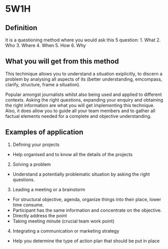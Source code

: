 # 5W1H

## Definition
It is a questioning method where you would ask this 5 question:
    1. What
    2. Who
    3. Where
    4. When
    5. How
    6. Why

## What you will get from this method

This techinique allows you to understand a situation exiplicitly, to discern a problem by analysing all aspects of its (better understanding, emcompass, clarify, structure, frame a situation).

Popular amongst journalists whilst also being used and applied to different contexts. Asking the right questions, expanding your enquiry and obtaining the right information are what you will get implementing this technique. Also, it does allow you to guide all your team members and to gather all factual elements needed for a complete and objective understanding.

## Examples of application
1. Defining your projects
- Help organised and to know all the details of the projects

2. Solving a problem
- Understand a potentially problematic situation by asking the right questions.


3. Leading a meeting or a brainstorm
- For structural objective, agenda, organize things into their place, lower time consume.
- Participant has the same information and concentrate on the objective.
- Directly address the point
- Taking meeting minute (crucial team work point)

4. Integrating a communication or marketing strategy
- Help you determine the type of action plan that should be put in place